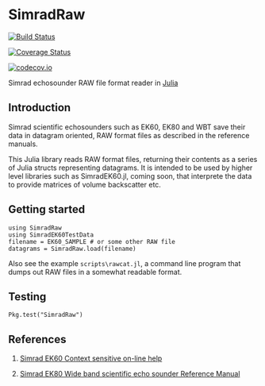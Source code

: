 # SimradRaw

[![Build Status](https://travis-ci.org/EchoJulia/SimradRaw.jl.svg?branch=master)](https://travis-ci.org/EchoJulia/SimradRaw.jl)

[![Coverage Status](https://coveralls.io/repos/EchoJulia/SimradRaw.jl/badge.svg?branch=master&service=github)](https://coveralls.io/github/EchoJulia/SimradRaw.jl?branch=master)

[![codecov.io](http://codecov.io/github/EchoJulia/SimradRaw.jl/coverage.svg?branch=master)](http://codecov.io/github/EchoJulia/SimradRaw.jl?branch=master)

Simrad echosounder RAW file format reader in
[Julia](http://julialang.org)


## Introduction

Simrad scientific echosounders such as EK60, EK80 and WBT save their
data in datagram oriented, RAW format files as described in the
reference manuals.

This Julia library reads RAW format files, returning their contents as
a series of Julia structs representing datagrams. It is intended to be
used by higher level libraries such as SimradEK60.jl, coming soon,
that interprete the data to provide matrices of volume backscatter
etc.

## Getting started

```
using SimradRaw
using SimradEK60TestData
filename = EK60_SAMPLE # or some other RAW file
datagrams = SimradRaw.load(filename)
```

Also see the example `scripts\rawcat.jl`, a command line program that
dumps out RAW files in a somewhat readable format.

## Testing

`Pkg.test("SimradRaw")`

## References

1. [Simrad EK60 Context sensitive on-line help](http://www.simrad.net/ek60_ref_english/default.htm)

2. [Simrad EK80 Wide band scientific echo sounder Reference Manual](http://www.simrad.net/ek80_ref_english/default.htm)

